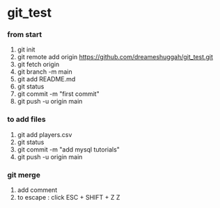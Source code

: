 # git_test

### from start
1) git init
2) git remote add origin https://github.com/dreameshuggah/git_test.git
3) git fetch origin
4) git branch -m main
5) git add README.md
6) git status
7) git commit -m "first commit"
8) git push -u origin main



### to add files
1) git add players.csv
2) git status
3) git commit -m "add mysql tutorials"
4) git push -u origin main




### git merge
1) add comment
2) to escape : click ESC + SHIFT + Z Z
